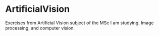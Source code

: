 # ArtificialVision
Exercises from Artificial Vision subject of the MSc I am studying. Image processing, and computer vision.

